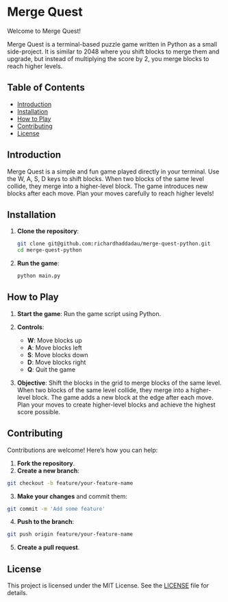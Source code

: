 # Merge Quest
Welcome to Merge Quest!

Merge Quest is a terminal-based puzzle game written in Python as a small side-project. It is similar to 2048 where 
you shift blocks to merge them and upgrade, but instead of multiplying the score by 2, you merge blocks to reach higher levels.

## Table of Contents
- [Introduction](#introduction)
- [Installation](#installation)
- [How to Play](#how-to-play)
- [Contributing](#contributing)
- [License](#license)

## Introduction

Merge Quest is a simple and fun game played directly in your terminal. Use the W, A, S, D keys to shift blocks. When two blocks of the same level collide, they merge into a higher-level block. The game introduces new blocks after each move. Plan your moves carefully to reach higher levels!

## Installation

1. **Clone the repository**:
    ```bash
    git clone git@github.com:richardhaddadau/merge-quest-python.git
    cd merge-quest-python
    ```

2.  **Run the game**:
    ```bash
    python main.py
    ```

## How to Play

1. **Start the game**:
   Run the game script using Python.

2. **Controls**:
    - **W**: Move blocks up
    - **A**: Move blocks left
    - **S**: Move blocks down
    - **D**: Move blocks right
    - **Q**: Quit the game

3. **Objective**:
   Shift the blocks in the grid to merge blocks of the same level. When two blocks of the same level collide, they merge into a higher-level block. The game adds a new block at the edge after each move. Plan your moves to create higher-level blocks and achieve the highest score possible.

## Contributing

Contributions are welcome! Here’s how you can help:

1. **Fork the repository**.
2. **Create a new branch**:
 ```bash
 git checkout -b feature/your-feature-name
 ```
3. **Make your changes** and commit them:
 ```bash
 git commit -m 'Add some feature'
 ```
4. **Push to the branch**:
 ```bash
 git push origin feature/your-feature-name
 ```
5. **Create a pull request**.

## License

This project is licensed under the MIT License. See the [LICENSE](LICENSE) file for details.
